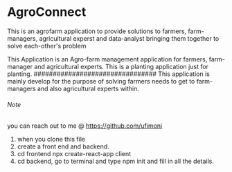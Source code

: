 # AgroConnect
This is an agrofarm application to provide solutions to farmers, farm-managers, agricultural experst and data-analyst bringing them together to solve each-other's problem 

This Application is an Agro-farm management application for farmers, farm-manager and agricultural experts.
This is a planting application just for planting.
################################ This application is mainly develop for the purpose of solving farmers needs to get to farm-managers and also agricultural experts within.

###### Note 
you can reach out to me @ https://github.com/ufimoni

1. when you clone this file
2. create a front end and backend.
3. cd frontend npx create-react-app client
4. cd backend, go to terminal and type npm init and fill in all the details.

